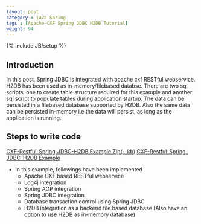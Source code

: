 ```yaml
---
layout: post
category : java-Spring
tags : [Apache-CXF Spring JDBC H2DB Tutorial]
weight: 94
---
```


{% include JB/setup %}

## Introduction

In this post, Spring JDBC is integrated with apache cxf RESTful webservice. H2DB has been used as in-memory/filebased databse. There are two sql scripts, one to create table structure required for this example and another sql script to populate tables during application startup. The data can be persisted in a filebased database supported by H2DB. Also the same data can be persisted in-memory i.e.the data will persist, as long as the application is running.


## Steps to write code

<div class="download-view">
	<span class="download">
		<a href="https://github.com/ashismo/repositoryForMyBlog/tree/master/spring/cxf-restful-spring-jdbc-h2db" target="_blank">CXF-Restful-Spring-JDBC-H2DB Example Zip(--kb)</a>
	</span>
	<span class="view">
		<a href="https://github.com/ashismo/repositoryForMyBlog/tree/master/spring/cxf-restful-spring-jdbc-h2db" target="_blank">CXF-Restful-Spring-JDBC-H2DB Example</a>
	</span>
</div>


* In this example, followings have been implemented
  * Apache CXF based RESTful webservice
  * Log4j integration
  * Spring AOP integration
  * Spring JDBC integration
  * Database transaction control using Spring JDBC
  * H2DB integration as a backend file based database (Also have an option to use H2DB as in-memory database)
  
